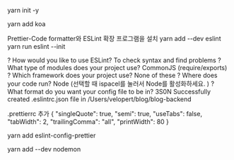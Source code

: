 yarn init -y

yarn add koa

Prettier-Code formatter와 ESLint 확장 프로그램을 설치
yarn add --dev eslint
yarn run eslint --init

? How would you like to use ESLint? To check syntax and find problems
? What type of modules does your project use? CommonJS (require/exports)
? Which framework does your project use? None of these
? Where does your code run? Node (선택할 때 ispacel를 눌러서 Node를 활성화하세요. )
? What format do you want your config file to be in? 3S0N
Successfully created .eslintrc.json file in /Users/velopert/blog/blog-backend

.prettierrc 추가
{
"singleQuote": true,
"semi": true,
"useTabs": false,
"tabWidth": 2,
"trailingComma": "all",
"printWidth": 80
}

yarn add eslint-config-prettier

yarn add --dev nodemon
